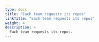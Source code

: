 ```yaml
---
type: docs
title: "Each team requests its repos"
linkTitle: "Each team requests its repos"
weight: 4
description: >
  Each team requests its repos.
---
```


